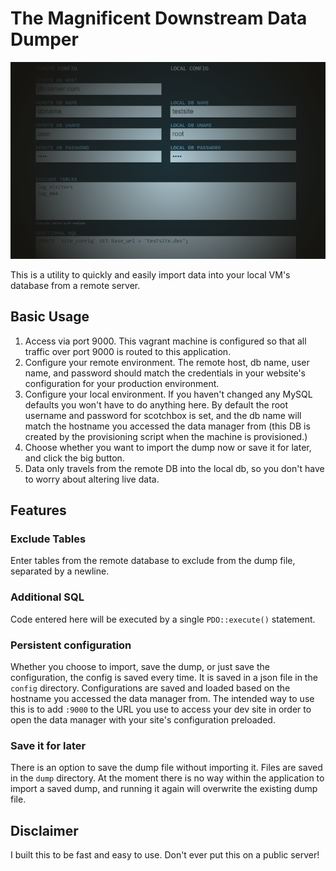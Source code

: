 # The Magnificent Downstream Data Dumper
![Screenshot of page](screenshot.png)

This is a utility to quickly and easily import data into your local VM's database from a remote server.

## Basic Usage
1. Access via port 9000. This vagrant machine is configured so that all traffic over port 9000 is routed to this application.
2. Configure your remote environment. The remote host, db name, user name, and password should match the credentials in your website's configuration for your production environment.
3. Configure your local environment. If you haven't changed any MySQL defaults you won't have to do anything here. By default the root username and password for scotchbox is set, and the db name will match the hostname you accessed the data manager from (this DB is created by the provisioning script when the machine is provisioned.)
4. Choose whether you want to import the dump now or save it for later, and click the big button.
5. Data only travels from the remote DB into the local db, so you don't have to worry about altering live data.

## Features
### Exclude Tables
Enter tables from the remote database to exclude from the dump file, separated by a newline.
### Additional SQL
Code entered here will be executed by a single `PDO::execute()` statement.
### Persistent configuration
Whether you choose to import, save the dump, or just save the configuration, the config is saved every time. 
It is saved in a json file in the `config` directory. Configurations are saved and loaded based on the hostname you 
accessed the data manager from. The intended way to use this is to add `:9000` to the URL you use to access 
your dev site in order to open the data manager with your site's configuration preloaded.
### Save it for later
There is an option to save the dump file without importing it. Files are saved in the `dump` directory. 
At the moment there is no way within the application to import a saved dump, and running it again will overwrite the existing dump file.

## Disclaimer
I built this to be fast and easy to use. Don't ever put this on a public server!